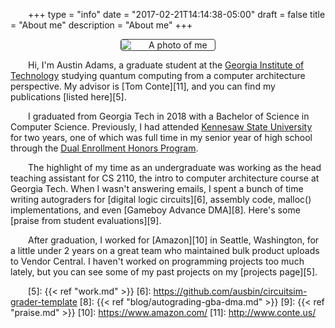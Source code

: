 +++
type = "info"
date = "2017-02-21T14:14:38-05:00"
draft = false
title = "About me"
description = "About me"
+++

<style>
p {
  text-indent: 2em;
}
img {
  border: 1px solid #333;
  border-radius: 4px;
  max-width: 150px;
  display: block;
  margin: 0 auto;
}
</style>

![A photo of me][i1]

Hi, I'm Austin Adams, a graduate student at the [Georgia Institute of
Technology][1] studying quantum computing from a computer architecture
perspective. My advisor is [Tom Conte][11], and you can find my
publications [listed here][5].

I graduated from Georgia Tech in 2018 with a Bachelor of Science in
Computer Science. Previously, I had attended [Kennesaw State
University][3] for two years, one of which was full time in my senior
year of high school through the [Dual Enrollment Honors Program][4].

The highlight of my time as an undergraduate was working as the head
teaching assistant for CS 2110, the intro to computer architecture
course at Georgia Tech. When I wasn't answering emails, I spent a bunch
of time writing autograders for [digital logic circuits][6], assembly
code, malloc() implementations, and even [Gameboy Advance DMA][8].
Here's some [praise from student evaluations][9].

After graduation, I worked for [Amazon][10] in Seattle, Washington, for
a little under 2 years on a great team who maintained bulk product
uploads to Vendor Central. I haven't worked on programming projects too
much lately, but you can see some of my past projects on my [projects
page][5].

[1]: http://gatech.edu/
[3]: http://kennesaw.edu/
[4]: https://dep.kennesaw.edu/
[5]: {{< ref "work.md" >}}
[6]: https://github.com/ausbin/circuitsim-grader-template
[8]: {{< ref "blog/autograding-gba-dma.md" >}}
[9]: {{< ref "praise.md" >}}
[10]: https://www.amazon.com/
[11]: http://www.conte.us/

[i1]: /img/about/mugshot.jpg
